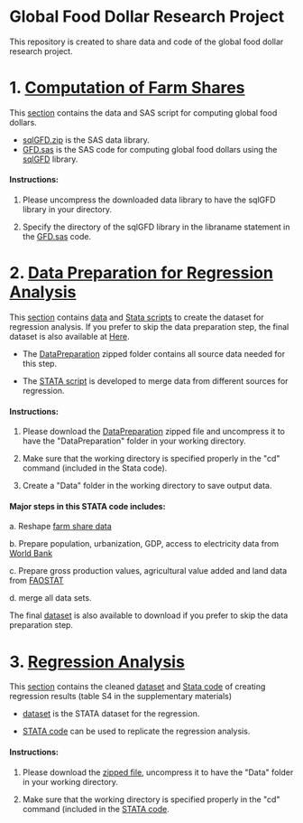 # Global Food Dollar Research Project 

This repository is created to share data and code of the global food dollar research project. 

# 1. [Computation of Farm Shares](ComputeFoodDollar)

This [section](ComputeFoodDollar) contains the data and SAS script for computing global food dollars. 

- [sqlGFD.zip](ComputeFoodDollar\sqlGFD.zip) is the SAS data library. 
- [GFD.sas](ComputeFoodDollar\GFD.sas) is the SAS code for computing global food dollars using the [sqlGFD](ComputeFoodDollar\sqlGFD.zip) library. 

#### Instructions:

 1. Please uncompress the downloaded data library to have the sqlGFD library in your directory.
 
 2. Specify the directory of the sqlGFD library in the libraname statement in the [GFD.sas](ComputeFoodDollar\GFD.sas) code.

# 2. [Data Preparation for Regression Analysis](Analysis/DataPreparation)

This [section](Analysis/DataPreparation/) contains [data](https://github.com/FEDSCornell/GlobalFoodDollar/raw/master/Analysis/DataPreparation/DataPreparation.zip) and [Stata scripts](Analysis/DataPreparation/DataPreparation.do) to create the dataset for regression analysis. If you prefer to skip the data preparation step, the final dataset is also available at [Here](https://github.com/FEDSCornell/GlobalFoodDollar/raw/master/Analysis/RegressionAnalysis/Data.zip).

- The [DataPreparation](https://github.com/FEDSCornell/GlobalFoodDollar/raw/master/Analysis/DataPreparation/DataPreparation.zip) zipped folder contains all source data needed for this step.

- The [STATA script](Analysis/DataPreparation/DataPreparation.do) is developed to merge data from different sources for regression. 

#### Instructions:

 1. Please download the [DataPreparation](https://github.com/FEDSCornell/GlobalFoodDollar/raw/master/Analysis/DataPreparation/DataPreparation.zip) zipped file and uncompress it to have the "DataPreparation" folder in your working directory.
 
 2. Make sure that the working directory is specified properly in the "cd" command (included in the Stata code).
 
 3. Create a "Data" folder in the working directory to save output data. 

#### Major steps in this STATA code includes:

  a. Reshape [farm share data](ComputeFoodDollar)	

  b. Prepare population, urbanization, GDP, access to electricity data from [World Bank](https://data.worldbank.org/)

  c. Prepare gross production values, agricultural value added and land data from [FAOSTAT](http://www.fao.org/faostat/en/)

  d. merge all data sets.
	
The final [dataset](https://github.com/FEDSCornell/GlobalFoodDollar/raw/master/Analysis/RegressionAnalysis/Data.zip) is also available to download if you prefer to skip the data preparation step. 

# 3. [Regression Analysis](Analysis/RegressionAnalysis)

This [section](Analysis/RegressionAnalysis) contains the cleaned [dataset](https://github.com/FEDSCornell/GlobalFoodDollar/raw/master/Analysis/RegressionAnalysis/Data/farm%20share%2C%20WB%2C%20FAO.dta) and [Stata code](Analysis/RegressionAnalysis/GFDRegression.do) of creating regression results (table S4 in the supplementary materials)

- [dataset](https://github.com/FEDSCornell/GlobalFoodDollar/raw/master/Analysis/RegressionAnalysis/Data/farm%20share%2C%20WB%2C%20FAO.dta) is the STATA dataset for the regression. 

- [STATA code](Analysis/RegressionAnalysis/GFDRegression.do) can be used to replicate the regression analysis. 

#### Instructions:

 1. Please download the [zipped file](https://github.com/FEDSCornell/GlobalFoodDollar/raw/master/Analysis/RegressionAnalysis/Data/farm%20share%2C%20WB%2C%20FAO.dta), uncompress it to have the "Data" folder in your working directory.

 2. Make sure that the working directory is specified properly in the "cd" command (included in the [STATA code](Analysis/RegressionAnalysis/GFDRegression.do).
